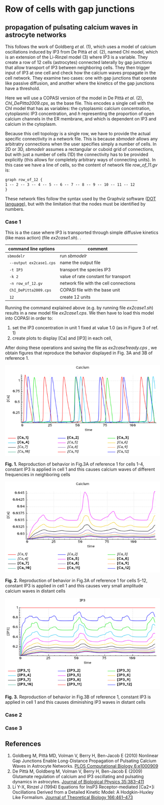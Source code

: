 # Row of cells with gap junctions
## propagation of pulsating calcium waves in astrocyte networks

This follows the work of Goldberg *et al.* (1), which uses a model of calcium oscillations induced by IP3 from De Pittà  *et al.* (2), named ChI model, which is an extension of the Li-Rinzel model (3) where IP3 is a variable. They create a row of 12 cells (astrocytes) connected laterally by gap junctions that allow transport of IP3 between neighboring cells. They then trigger input of IP3 at one cell and check how the calcium waves propagate in the cell network. They examine two cases: one with gap junctions that operate like passive diffusion, and another where the kinetics of the gap junctions have a threshold.

Here we will use a COPASI version of the model in De Pittà *et al.* (2), *ChI_DePitta2009.cps*, as the base file. This encodes a single cell with the ChI model that has as variables: the cytoplasmic calcium concentration, cytoplasmic IP3 concentration, and *h* representing the proportion of open calcium channels in the ER membrane, and which is dependent on IP3 and calcium in the cytoplasm.

Because this cell topology is a single row, we have to provide the actual specific connectivity in a network file. This is because *sbmodelr* allows any arbitratry connections when the user specifies simply a number of cells. In 2D or 3D, *sbmodelr* assumes a rectangular or cuboid grid of connections, but with just a number of cells (1D) the connectivity has to be provided explicitly (this allows for completely arbitrary ways of connecting units). In this case we have a line of cells, so the content of network file *row_of_11.gv* is:

```
graph row_of_12 {
1 -- 2 -- 3 -- 4 -- 5 -- 6 -- 7 -- 8 -- 9 -- 10 -- 11 -- 12
}
```

These network files follow the syntax used by the Graphviz software ([DOT language](https://graphviz.org/doc/info/lang.html)), but with the limitation that the nodes must be identified by numbers.

### Case 1
This is a the case where IP3 is transported through simple diffusive kinetics (like mass action) (file *ex2case1.sh*). .

| command line options      | comment                                |
| ------------------------- | -------------------------------------- |
|``sbmodelr``               | run *sbmodelr*                         |
|`` --output ex2case1.cps`` | name the output file                   |
|`` -t IP3``                | transport the species IP3              |
|`` -k 2``                  | value of rate constant for transport   |
|`` -n row_of_12.gv``       | network file with the cell connections |
|`` ChI_DePitta2009.cps``   | COPASI file with the base unit         |
|`` 12``                    | create 12 units                        |

Running the command explained above (e.g. by running file *ex2case1.sh*) results in a new model file *ex2case1.cps*.
We then have to load this model into COPASI in order to:

 1. set the IP3  concentration in unit 1 fixed at value 1.0 (as in Figure 3 of ref. 1)
 2. create plots to display [Ca] and [IP3] in each cell,

After doing these operations and saving the file as *ex2case1ready.cps* , we obtain figures that reproduce the behavior displayed in Fig. 3A and 3B of reference 1.

![Reproduction of behavior in Fig.3A of reference 1 for cells 1-4, constant IP3 is applied in cell 1 and this causes calcium waves of different frequencies in neighboring cells](ex2case1_Ca_1-4.png)

**Fig. 1.** Reproduction of behavior in Fig.3A of reference 1 for cells 1-4, constant IP3 is applied in cell 1 and this causes calcium waves of different frequencies in neighboring cells

![Reproduction of behavior in Fig.3A of reference 1 for cells 5-12, constant IP3 is applied in cell 1 and this causes very small amplitude calcium waves in distant cells](ex2case1_Ca_5-12.png)

**Fig. 2.** Reproduction of behavior in Fig.3A of reference 1 for cells 5-12, constant IP3 is applied in cell 1 and this causes very small amplitude calcium waves in distant cells

![Reproduction of behavior in Fig.3B of reference 1, constant IP3 is applied in cell 1 and this causes diminishing IP3 waves in distant cells](ex2case1_IP3.png)

**Fig. 3.** Reproduction of behavior in Fig.3B of reference 1, constant IP3 is applied in cell 1 and this causes diminishing IP3 waves in distant cells
### Case 2

### Case 3

## References

1. Goldberg M, Pittà MD, Volman V, Berry H, Ben-Jacob E (2010) Nonlinear Gap Junctions Enable Long-Distance Propagation of Pulsating Calcium Waves in Astrocyte Networks. [PLOS Computational Biology 6:e1000909](https://doi.org/10.1371/journal.pcbi.1000909)
2. De Pittà M, Goldberg M, Volman V, Berry H, Ben-Jacob E (2009) Glutamate regulation of calcium and IP3 oscillating and pulsating dynamics in astrocytes. [Journal of Biological Physics 35:383–411](https://doi.org/10.1007/s10867-009-9155-y)
3. Li Y-X, Rinzel J (1994) Equations for InsP3 Receptor-mediated [Ca2+]i Oscillations Derived from a Detailed Kinetic Model: A Hodgkin-Huxley Like Formalism. [Journal of Theoretical Biology 166:461–473](https://doi.org/10.1006/jtbi.1994.1041)


